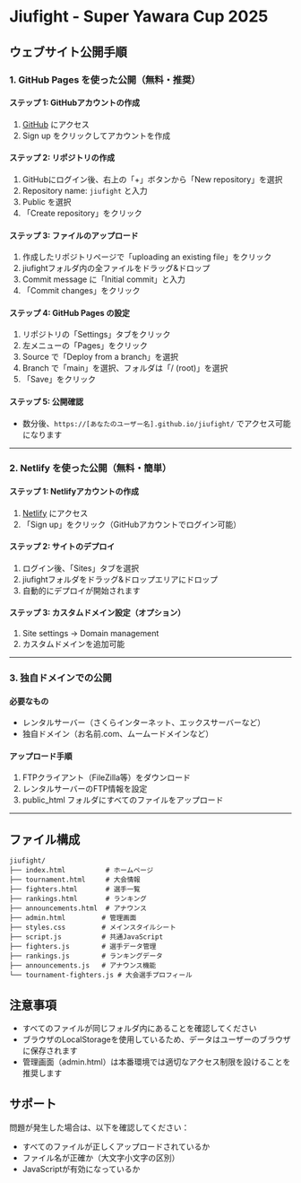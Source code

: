 # Jiufight - Super Yawara Cup 2025

## ウェブサイト公開手順

### 1. GitHub Pages を使った公開（無料・推奨）

#### ステップ 1: GitHubアカウントの作成
1. [GitHub](https://github.com) にアクセス
2. Sign up をクリックしてアカウントを作成

#### ステップ 2: リポジトリの作成
1. GitHubにログイン後、右上の「+」ボタンから「New repository」を選択
2. Repository name: `jiufight` と入力
3. Public を選択
4. 「Create repository」をクリック

#### ステップ 3: ファイルのアップロード
1. 作成したリポジトリページで「uploading an existing file」をクリック
2. jiufightフォルダ内の全ファイルをドラッグ&ドロップ
3. Commit message に「Initial commit」と入力
4. 「Commit changes」をクリック

#### ステップ 4: GitHub Pages の設定
1. リポジトリの「Settings」タブをクリック
2. 左メニューの「Pages」をクリック
3. Source で「Deploy from a branch」を選択
4. Branch で「main」を選択、フォルダは「/ (root)」を選択
5. 「Save」をクリック

#### ステップ 5: 公開確認
- 数分後、`https://[あなたのユーザー名].github.io/jiufight/` でアクセス可能になります

---

### 2. Netlify を使った公開（無料・簡単）

#### ステップ 1: Netlifyアカウントの作成
1. [Netlify](https://www.netlify.com) にアクセス
2. 「Sign up」をクリック（GitHubアカウントでログイン可能）

#### ステップ 2: サイトのデプロイ
1. ログイン後、「Sites」タブを選択
2. jiufightフォルダをドラッグ&ドロップエリアにドロップ
3. 自動的にデプロイが開始されます

#### ステップ 3: カスタムドメイン設定（オプション）
1. Site settings → Domain management
2. カスタムドメインを追加可能

---

### 3. 独自ドメインでの公開

#### 必要なもの
- レンタルサーバー（さくらインターネット、エックスサーバーなど）
- 独自ドメイン（お名前.com、ムームードメインなど）

#### アップロード手順
1. FTPクライアント（FileZilla等）をダウンロード
2. レンタルサーバーのFTP情報を設定
3. public_html フォルダにすべてのファイルをアップロード

---

## ファイル構成

```
jiufight/
├── index.html          # ホームページ
├── tournament.html     # 大会情報
├── fighters.html       # 選手一覧
├── rankings.html       # ランキング
├── announcements.html  # アナウンス
├── admin.html         # 管理画面
├── styles.css         # メインスタイルシート
├── script.js          # 共通JavaScript
├── fighters.js        # 選手データ管理
├── rankings.js        # ランキングデータ
├── announcements.js   # アナウンス機能
└── tournament-fighters.js # 大会選手プロフィール

```

## 注意事項

- すべてのファイルが同じフォルダ内にあることを確認してください
- ブラウザのLocalStorageを使用しているため、データはユーザーのブラウザに保存されます
- 管理画面（admin.html）は本番環境では適切なアクセス制限を設けることを推奨します

## サポート

問題が発生した場合は、以下を確認してください：
- すべてのファイルが正しくアップロードされているか
- ファイル名が正確か（大文字小文字の区別）
- JavaScriptが有効になっているか